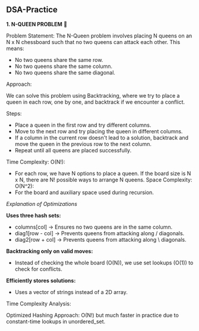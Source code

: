 ## DSA-Practice
**1. N-QUEEN PROBLEM** 🏰

Problem Statement:
The N-Queen problem involves placing N queens on an N x N chessboard such that no two queens can attack each other. This means:
- No two queens share the same row.
- No two queens share the same column.
- No two queens share the same diagonal.
  
Approach:

We can solve this problem using Backtracking, where we try to place a queen in each row, one by one, and backtrack if we encounter a conflict.

Steps:
- Place a queen in the first row and try different columns.
- Move to the next row and try placing the queen in different columns.
- If a column in the current row doesn't lead to a solution, backtrack and move the queen in the previous row to the next column.
- Repeat until all queens are placed successfully.

Time Complexity: O(N!):
- For each row, we have N options to place a queen. If the board size is N x N, there are N! possible ways to arrange N queens.
Space Complexity: O(N^2):
- For the board and auxiliary space used during recursion.

*Explanation of Optimizations*

**Uses three hash sets:**

- columns[col] → Ensures no two queens are in the same column.
- diag1[row - col] → Prevents queens from attacking along / diagonals.
- diag2[row + col] → Prevents queens from attacking along \ diagonals.

**Backtracking only on valid moves:**

- Instead of checking the whole board (O(N)), we use set lookups (O(1)) to check for conflicts.
  
**Efficiently stores solutions:**

- Uses a vector of strings instead of a 2D array.

Time Complexity Analysis:

Optimized Hashing Approach: O(N!) but much faster in practice due to constant-time lookups in unordered_set.
